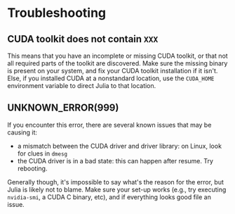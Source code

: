 # Troubleshooting


## CUDA toolkit does not contain `XXX`

This means that you have an incomplete or missing CUDA toolkit, or that not all required
parts of the toolkit are discovered. Make sure the missing binary is present on your system,
and fix your CUDA toolkit installation if it isn't. Else, if you installed CUDA at a
nonstandard location, use the `CUDA_HOME` environment variable to direct Julia to that
location.


## UNKNOWN_ERROR(999)

If you encounter this error, there are several known issues that may be causing it:

- a mismatch between the CUDA driver and driver library: on Linux, look for clues in `dmesg`
- the CUDA driver is in a bad state: this can happen after resume. Try rebooting.

Generally though, it's impossible to say what's the reason for the error, but Julia is
likely not to blame. Make sure your set-up works (e.g., try executing `nvidia-smi`, a CUDA C
binary, etc), and if everything looks good file an issue.
